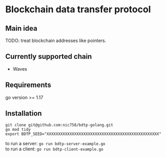 # Blockchain data transfer protocol

## Main idea
TODO: treat blockchain addresses like pointers.

## Currently supported chain
- Waves 

## Requirements
go version >= 1.17
## Installation
`git clone git@github.com:nic758/bdtp-golang.git`<br/>
`go mod tidy`<br/>
`export BDTP_SEED="XXXXXXXXXXXXXXXXXXXXXXXXXXXXXXXXXXXXXXXXXXXXXXXXX"`<br/>

to run a server: `go run bdtp-server-example.go`<br/>
to run a client: `go run bdtp-client-example.go`

